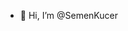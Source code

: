 - 👋 Hi, I’m @SemenKucer

<!---
SemenKucer/SemenKucer is a ✨ special ✨ repository because its `README.md` (this file) appears on your GitHub profile.
You can click the Preview link to take a look at your changes.
--->
